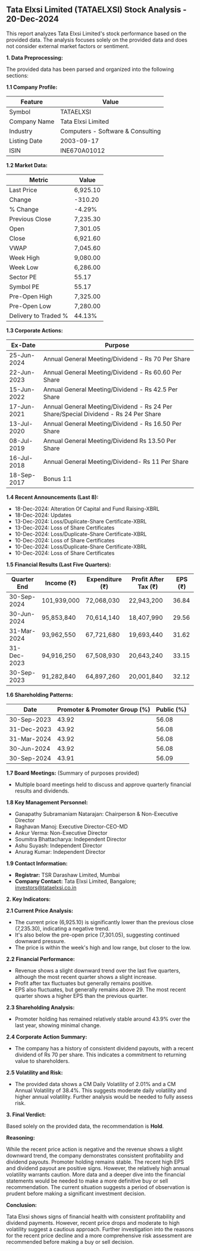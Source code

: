 ## Tata Elxsi Limited (TATAELXSI) Stock Analysis - 20-Dec-2024

This report analyzes Tata Elxsi Limited's stock performance based on the provided data.  The analysis focuses solely on the provided data and does not consider external market factors or sentiment.

**1. Data Preprocessing:**

The provided data has been parsed and organized into the following sections:

**1.1 Company Profile:**

| Feature             | Value                               |
|----------------------|------------------------------------|
| Symbol               | TATAELXSI                           |
| Company Name         | Tata Elxsi Limited                  |
| Industry             | Computers - Software & Consulting   |
| Listing Date         | 2003-09-17                          |
| ISIN                 | INE670A01012                        |


**1.2 Market Data:**

| Metric                | Value      |
|------------------------|-------------|
| Last Price             | 6,925.10    |
| Change                 | -310.20     |
| % Change               | -4.29%      |
| Previous Close         | 7,235.30    |
| Open                   | 7,301.05    |
| Close                  | 6,921.60    |
| VWAP                  | 7,045.60    |
| Week High              | 9,080.00    |
| Week Low               | 6,286.00    |
| Sector PE              | 55.17       |
| Symbol PE              | 55.17       |
| Pre-Open High          | 7,325.00    |
| Pre-Open Low           | 7,280.00    |
| Delivery to Traded %  | 44.13%      |


**1.3 Corporate Actions:**

| Ex-Date      | Purpose                                         |
|--------------|-------------------------------------------------|
| 25-Jun-2024  | Annual General Meeting/Dividend - Rs 70 Per Share |
| 22-Jun-2023  | Annual General Meeting/Dividend - Rs 60.60 Per Share |
| 15-Jun-2022  | Annual General Meeting/Dividend - Rs 42.5 Per Share |
| 17-Jun-2021  | Annual General Meeting/Dividend - Rs 24 Per Share/Special Dividend - Rs 24 Per Share |
| 13-Jul-2020  | Annual General Meeting/Dividend - Rs 16.50 Per Share |
| 08-Jul-2019  | Annual General Meeting/Dividend Rs 13.50 Per Share |
| 16-Jul-2018  | Annual General Meeting/Dividend- Rs 11 Per Share    |
| 18-Sep-2017  | Bonus 1:1                                        |


**1.4 Recent Announcements (Last 8):**

* 18-Dec-2024: Alteration Of Capital and Fund Raising-XBRL
* 18-Dec-2024: Updates
* 13-Dec-2024: Loss/Duplicate-Share Certificate-XBRL
* 13-Dec-2024: Loss of Share Certificates
* 10-Dec-2024: Loss/Duplicate-Share Certificate-XBRL
* 10-Dec-2024: Loss of Share Certificates
* 10-Dec-2024: Loss/Duplicate-Share Certificate-XBRL
* 10-Dec-2024: Loss of Share Certificates


**1.5 Financial Results (Last Five Quarters):**

| Quarter End     | Income (₹)     | Expenditure (₹) | Profit After Tax (₹) | EPS (₹) |
|-----------------|----------------|-------------------|-----------------------|---------|
| 30-Sep-2024     | 101,939,000    | 72,068,030        | 22,943,200           | 36.84   |
| 30-Jun-2024     | 95,853,840     | 70,614,140        | 18,407,990           | 29.56   |
| 31-Mar-2024     | 93,962,550     | 67,721,680        | 19,693,440           | 31.62   |
| 31-Dec-2023     | 94,916,250     | 67,508,930        | 20,643,240           | 33.15   |
| 30-Sep-2023     | 91,282,840     | 64,897,260        | 20,001,840           | 32.12   |


**1.6 Shareholding Patterns:**

| Date         | Promoter & Promoter Group (%) | Public (%) |
|--------------|-----------------------------|------------|
| 30-Sep-2023 | 43.92                         | 56.08      |
| 31-Dec-2023 | 43.92                         | 56.08      |
| 31-Mar-2024 | 43.92                         | 56.08      |
| 30-Jun-2024 | 43.92                         | 56.08      |
| 30-Sep-2024 | 43.91                         | 56.09      |


**1.7 Board Meetings:**  (Summary of purposes provided)
* Multiple board meetings held to discuss and approve quarterly financial results and dividends.


**1.8 Key Management Personnel:**

* Ganapathy Subramaniam Natarajan: Chairperson & Non-Executive Director
* Raghavan Manoj: Executive Director-CEO-MD
* Ankur Verma: Non-Executive Director
* Soumitra Bhattacharya: Independent Director
* Ashu Suyash: Independent Director
* Anurag Kumar: Independent Director


**1.9 Contact Information:**

* **Registrar:** TSR Darashaw Limited, Mumbai
* **Company Contact:** Tata Elxsi Limited, Bangalore; investors@tataelxsi.co.in


**2. Key Indicators:**

**2.1 Current Price Analysis:**

* The current price (6,925.10) is significantly lower than the previous close (7,235.30), indicating a negative trend.
* It's also below the pre-open price (7,301.05), suggesting continued downward pressure.
* The price is within the week's high and low range, but closer to the low.

**2.2 Financial Performance:**

* Revenue shows a slight downward trend over the last five quarters, although the most recent quarter shows a slight increase.
* Profit after tax fluctuates but generally remains positive.
* EPS also fluctuates, but generally remains above 29.  The most recent quarter shows a higher EPS than the previous quarter.

**2.3 Shareholding Analysis:**

* Promoter holding has remained relatively stable around 43.9% over the last year, showing minimal change.

**2.4 Corporate Action Summary:**

* The company has a history of consistent dividend payouts, with a recent dividend of Rs 70 per share.  This indicates a commitment to returning value to shareholders.

**2.5 Volatility and Risk:**

* The provided data shows a CM Daily Volatility of 2.01% and a CM Annual Volatility of 38.4%.  This suggests moderate daily volatility and higher annual volatility.  Further analysis would be needed to fully assess risk.

**3. Final Verdict:**

Based solely on the provided data, the recommendation is **Hold**.

**Reasoning:**

While the recent price action is negative and the revenue shows a slight downward trend, the company demonstrates consistent profitability and dividend payouts.  Promoter holding remains stable.  The recent high EPS and dividend payout are positive signs.  However, the relatively high annual volatility warrants caution.  More data and a deeper dive into the financial statements would be needed to make a more definitive buy or sell recommendation.  The current situation suggests a period of observation is prudent before making a significant investment decision.

**Conclusion:**

Tata Elxsi shows signs of financial health with consistent profitability and dividend payments. However, recent price drops and moderate to high volatility suggest a cautious approach.  Further investigation into the reasons for the recent price decline and a more comprehensive risk assessment are recommended before making a buy or sell decision.
